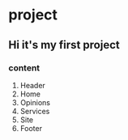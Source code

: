 # project
## Hi it's my first project
### content
1. Header
1. Home
1. Opinions
1. Services
1. Site
1. Footer
